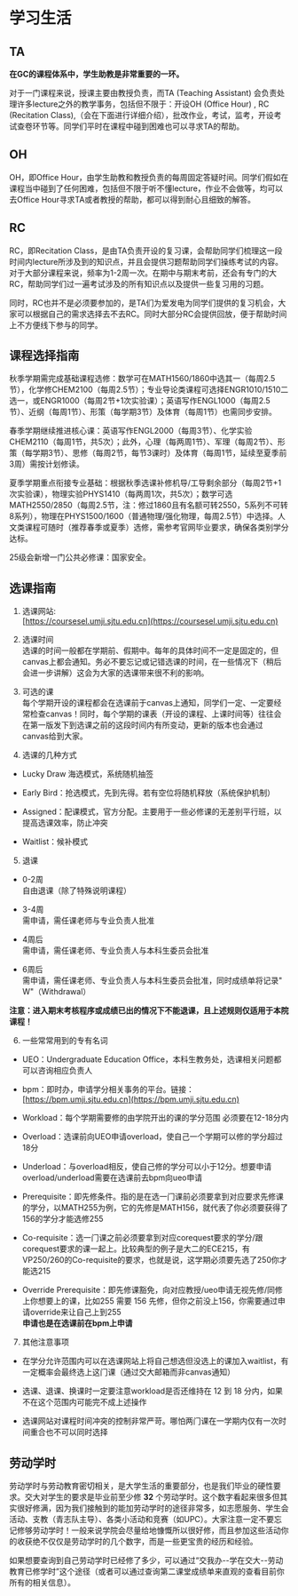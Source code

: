 # 学习生活
## TA

**在GC的课程体系中，学生助教是非常重要的一环。**

对于一门课程来说，授课主要由教授负责，而TA (Teaching Assistant) 会负责处理许多lecture之外的教学事务，包括但不限于：开设OH (Office Hour) , RC (Recitation Class),（会在下面进行详细介绍），批改作业，考试，监考，开设考试查卷环节等。同学们平时在课程中碰到困难也可以寻求TA的帮助。

## OH

OH，即Office Hour，由学生助教和教授负责的每周固定答疑时间。同学们假如在课程当中碰到了任何困难，包括但不限于听不懂lecture，作业不会做等，均可以去Office Hour寻求TA或者教授的帮助，都可以得到耐心且细致的解答。

## RC

RC，即Recitation Class，是由TA负责开设的复习课，会帮助同学们梳理这一段时间内lecture所涉及到的知识点，并且会提供习题帮助同学们操练考试的内容。对于大部分课程来说，频率为1-2周一次。在期中与期末考前，还会有专门的大RC，帮助同学们过一遍考试涉及的所有知识点以及提供一些复习用的习题。

同时，RC也并不是必须要参加的，是TA们为爱发电为同学们提供的复习机会，大家可以根据自己的需求选择去不去RC。同时大部分RC会提供回放，便于帮助时间上不方便线下参与的同学。

## 课程选择指南

秋季学期需完成基础课程选修：数学可在MATH1560/1860中选其一（每周2.5节），化学修CHEM2100（每周2.5节）；专业导论类课程可选择ENGR1010/1510二选一，或ENGR1000（每周2节+1次实验课）；英语写作ENGL1000（每周2.5节）、近纲（每周1节）、形策（每学期3节）及体育（每周1节）也需同步安排。 

春季学期继续推进核心课：英语写作ENGL2000（每周3节）、化学实验CHEM2110（每周1节，共5次）；此外，心理（每两周1节）、军理（每周2节）、形策（每学期3节）、思修（每周2节，每节3课时）及体育（每周1节，延续至夏季前3周）需按计划修读。  

夏季学期重点衔接专业基础：根据秋季选课补修机导/工导剩余部分（每周2节+1次实验课），物理实验PHYS1410（每两周1次，共5次）；数学可选MATH2550/2850（每周2.5节，注：修过1860且有名额可转2550，5系列不可转8系列），物理在PHYS1500/1600（普通物理/强化物理，每周2.5节）中选择。人文类课程可随时（推荐春季或夏季）选修，需参考官网毕业要求，确保各类别学分达标。  

25级会新增一门公共必修课：国家安全。

## 选课指南  


1. 选课网站:  
[https://coursesel.umji.sjtu.edu.cn](https://coursesel.umji.sjtu.edu.cn)  

2. 选课时间  
选课的时间一般都在学期前、假期中。每年的具体时间不一定是固定的，但canvas上都会通知。务必不要忘记或记错选课的时间，在一些情况下（稍后会进一步讲解）这会为大家的选课带来很不利的影响。

3. 可选的课  
每个学期开设的课程都会在选课前于canvas上通知，同学们一定、一定要经常检查canvas！同时，每个学期的课表（开设的课程、上课时间等）往往会在第一版发下到选课之前的这段时间内有所变动，更新的版本也会通过canvas给到大家。

4. 选课的几种方式   
- Lucky Draw 海选模式，系统随机抽签

- Early Bird：抢选模式，先到先得。若有空位将随机释放（系统保护机制）

- Assigned：配课模式，官方分配。主要用于一些必修课的无差别平行班，以提高选课效率，防止冲突

- Waitlist：候补模式  

5. 退课  
- 0-2周  
自由退课（除了特殊说明课程）

- 3-4周  
需申请，需任课老师与专业负责人批准

- 4周后  
需申请，需任课老师、专业负责人与本科生委员会批准

- 6周后  
需申请，需任课老师、专业负责人与本科生委员会批准，同时成绩单将记录" W"（Withdrawal）  

**注意：进入期末考核程序或成绩已出的情况下不能退课，且上述规则仅适用于本院课程！**



6. 一些常常用到的专有名词  

- UEO：Undergraduate Education Office，本科生教务处，选课相关问题都可以咨询相应负责人  

- bpm：即时办，申请学分相关事务的平台。链接：[https://bpm.umji.sjtu.edu.cn](https://bpm.umji.sjtu.edu.cn)  

- Workload：每个学期需要修的由学院开出的课的学分范围 必须要在12-18分内

- Overload：选课前向UEO申请overload，使自己一个学期可以修的学分超过18分

- Underload：与overload相反，使自己修的学分可以小于12分。想要申请overload/underload需要在选课前去bpm向ueo申请

- Prerequisite：即先修条件。指的是在选一⻔课前必须要拿到对应要求先修课的学分，以MATH255为例，它的先修是MATH156，就代表了你必须要获得了156的学分才能选修255

- Co-requisite：选一⻔课之前必须要拿到对应corequest要求的学分/跟corequest要求的课一起上。比较典型的例子是大二的ECE215，有VP250/260的Co-requisite的要求，也就是说，这学期必须要先选了250你才能选215 

- Override Prerequisite：即先修课豁免，向对应教授/ueo申请无视先修/同修上你想要上的课，比如255 需要 156 先修，但你之前没上156，你需要通过申请override来让自己上到255  
**申请也是在选课前在bpm上申请**

7. 其他注意事项

- 在学分允许范围内可以在选课网站上将自己想选但没选上的课加入waitlist，有一定概率会最终选上这⻔课（通过交大邮箱而非canvas通知）

- 选课、退课、换课时一定要注意workload是否还维持在 12 到 18 分内，如果不在这个范围内可能完不成上述操作

- 选课网站对课程时间冲突的控制非常严苛。哪怕两⻔课在一学期内仅有一次时间重合也不可以同时选择


## 劳动学时  

劳动学时与劳动教育密切相关，是大学生活的重要部分，也是我们毕业的硬性要求。交大对学生的要求是毕业前至少修 **32** 个劳动学时。这个数字看起来很多但其实很好修满，因为我们接触到的能加劳动学时的途径非常多，如志愿服务、学生会活动、支教（⻘志队主导）、各类小活动和竞赛（如UPC）。大家注意一定不要忘记修够劳动学时！一般来说学院会尽量给地慷慨所以很好修，而且参加这些活动你的收获绝不仅仅是劳动学时的几个数字，而是一些更宝贵的经历和经验。

如果想要查询到自己劳动学时已经修了多少，可以通过“交我办--学在交大--劳动教育已修学时”这个途径（或者可以通过查询第二课堂成绩单来直观的查看目前你所有的相关信息）。